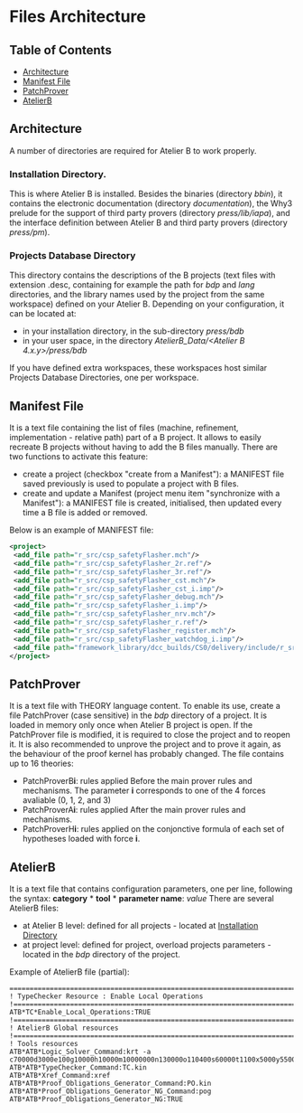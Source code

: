 # Files Architecture

## Table of Contents

- [Architecture](#architecture)
- [Manifest File](#manifest-file)
- [PatchProver](#patchprover)
- [AtelierB](#atelierb)

## Architecture

A number of directories are required for Atelier B to work properly.

### Installation Directory.
This is where Atelier B is installed. Besides the binaries (directory *bbin*), it contains the electronic documentation (directory *documentation*), the Why3 prelude for the support of third party provers (directory *press/lib/iapa*), and the interface definition between Atelier B and third party provers (directory *press/pm*).

### Projects Database Directory
This directory contains the descriptions of the B projects (text files with extension .desc, containing for example the path for *bdp* and *lang* directories, and the library names used by the project from the same workspace) defined on your Atelier B.
Depending on your configuration, it can be located at:
- in your installation directory, in the sub-directory *press/bdb*
- in your user space, in the directory *AtelierB_Data/<Atelier B 4.x.y>/press/bdb*

If you have defined extra workspaces, these workspaces host similar Projects Database Directories, one per workspace.

## Manifest File
It is a text file containing the list of files (machine, refinement, implementation - relative path) part of a B project.
It allows to easily recreate B projects without having to add the B files manually.
There are two functions to activate this feature:
- create a project (checkbox "create from a Manifest"): a MANIFEST file saved previously is used to populate a project with B files.
- create and update a Manifest (project menu item "synchronize with a Manifest"): a MANIFEST file is created, initialised, then updated every time a B file is added or removed.

Below is an example of MANIFEST file:

```xml
<project>
 <add_file path="r_src/csp_safetyFlasher.mch"/>
 <add_file path="r_src/csp_safetyFlasher_2r.ref"/>
 <add_file path="r_src/csp_safetyFlasher_3r.ref"/>
 <add_file path="r_src/csp_safetyFlasher_cst.mch"/>
 <add_file path="r_src/csp_safetyFlasher_cst_i.imp"/>
 <add_file path="r_src/csp_safetyFlasher_debug.mch"/>
 <add_file path="r_src/csp_safetyFlasher_i.imp"/>
 <add_file path="r_src/csp_safetyFlasher_nrv.mch"/>
 <add_file path="r_src/csp_safetyFlasher_r.ref"/>
 <add_file path="r_src/csp_safetyFlasher_register.mch"/>
 <add_file path="r_src/csp_safetyFlasher_watchdog_i.imp"/>
 <add_file path="framework_library/dcc_builds/CS0/delivery/include/r_src/csp_user_watchdog.mch"/>
</project>
```

## PatchProver
It is a text file with THEORY language content. To enable its use, create a file PatchProver (case sensitive) in the *bdp* directory of a project. It is loaded in memory only once when Atelier B project is open. If the PatchProver file is modified, it is required to close the project and to reopen it. It is also recommended to unprove the project and to prove it again, as the behaviour of the proof kernel has probably changed.
The file contains up to 16 theories:
- PatchProverB**i**: rules applied Before the main prover rules and mechanisms. The parameter **i** corresponds to one of the 4 forces avaliable (0, 1, 2, and 3)
- PatchProverA**i**: rules applied After the main prover rules and mechanisms.
- PatchProverH**i**: rules applied on the conjonctive formula of each set of hypotheses loaded with force **i**.


## AtelierB
It is a text file that contains configuration parameters, one per line, following the syntax: **category** \* **tool** \* **parameter name**: *value*
There are several AtelierB files:
- at Atelier B level: defined for all projects - located at [Installation Directory](#installation-directory)
- at project level: defined for project, overload projects parameters - located in the *bdp* directory of the project.

Example of AtelierB file (partial):
```
===========================================================================
! TypeChecker Resource : Enable Local Operations
!===========================================================================
ATB*TC*Enable_Local_Operations:TRUE
!===========================================================================
! AtelierB Global resources
!===========================================================================
! Tools resources
ATB*ATB*Logic_Solver_Command:krt -a c70000d3000e100g10000h10000m10000000n130000o110400s60000t1100x5000y5500
ATB*ATB*TypeChecker_Command:TC.kin
ATB*ATB*Xref_Command:xref
ATB*ATB*Proof_Obligations_Generator_Command:PO.kin
ATB*ATB*Proof_Obligations_Generator_NG_Command:pog
ATB*ATB*Proof_Obligations_Generator_NG:TRUE
```